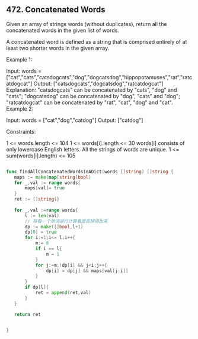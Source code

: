 ## 472. Concatenated Words

Given an array of strings words (without duplicates), return all the concatenated words in the given list of words.

A concatenated word is defined as a string that is comprised entirely of at least two shorter words in the given array.

 

Example 1:

Input: words = ["cat","cats","catsdogcats","dog","dogcatsdog","hippopotamuses","rat","ratcatdogcat"]
Output: ["catsdogcats","dogcatsdog","ratcatdogcat"]
Explanation: "catsdogcats" can be concatenated by "cats", "dog" and "cats"; 
"dogcatsdog" can be concatenated by "dog", "cats" and "dog"; 
"ratcatdogcat" can be concatenated by "rat", "cat", "dog" and "cat".
Example 2:

Input: words = ["cat","dog","catdog"]
Output: ["catdog"]
 

Constraints:

1 <= words.length <= 104
1 <= words[i].length <= 30
words[i] consists of only lowercase English letters.
All the strings of words are unique.
1 <= sum(words[i].length) <= 105

```go

func findAllConcatenatedWordsInADict(words []string) []string {
   maps := make(map[string]bool)
   for _,val := range words{
       maps[val]= true
   }
   ret := []string{}
   
   for _,val :=range words{
       l := len(val)
       // 将每一个单词进行计算看是否拼得出来
       dp := make([]bool,l+1)
       dp[0] = true
       for i:=1;i<= l;i++{
           m:= 0
           if i == l{
               m = 1
           }
           for j:=m;!dp[i] && j<i;j++{
               dp[i] = dp[j] && maps[val[j:i]]
           }
       }
       if dp[l]{
           ret = append(ret,val)
       }
   }

   return ret

   
}
```
